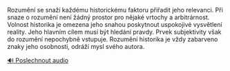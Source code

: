 
Rozumění se snaží každému historickému faktoru přiřadit jeho relevanci. Při snaze o rozumění není žádný prostor pro nějaké vrtochy a arbitrárnost. Volnost historika je omezena jeho snahou poskytnout uspokojivé vysvětlení reality. Jeho hlavním cílem musí být hledání pravdy. Prvek subjektivity však do rozumění nepochybně vstupuje. Rozumění historika je vždy zabarveno znaky jeho osobnosti, odráží mysl svého autora.

[🔊 Poslechnout audio](/data/7-paragraphs/audio/chapter_20/para_007-Rozumn-se-sna-kadmu-historickmu-faktoru-pi.mp3)
